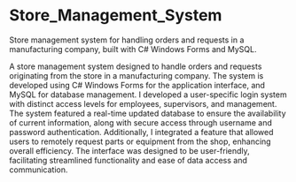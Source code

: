 # Store_Management_System
Store management system for handling orders and requests in a manufacturing company, built with C# Windows Forms and MySQL.

A store management system designed to handle orders and requests originating from the store in a manufacturing company. The system is developed using C# Windows Forms for the application interface, and MySQL for database management. I developed a user-specific login system with distinct access levels for employees, supervisors, and management. The system featured a real-time updated database to ensure the availability of current information, along with secure access through username and password authentication. Additionally, I integrated a feature that allowed users to remotely request parts or equipment from the shop, enhancing overall efficiency. The interface was designed to be user-friendly, facilitating streamlined functionality and ease of data access and communication.
